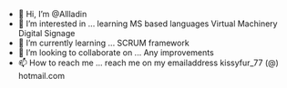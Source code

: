 - 👋 Hi, I’m @Allladin
- 👀 I’m interested in ... 
      learning MS based languages
      Virtual Machinery
      Digital Signage
- 🌱 I’m currently learning ...
      SCRUM framework 
- 💞️ I’m looking to collaborate on ...
      Any improvements
- 📫 How to reach me ...
      reach me on my emailaddress kissyfur_77 (@) hotmail.com
<!---
Allladin/Allladin is a ✨ special ✨ repository because its `README.md` (this file) appears on your GitHub profile.
You can click the Preview link to take a look at your changes.
--->
